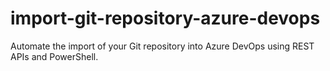 # import-git-repository-azure-devops
Automate the import of your Git repository into Azure DevOps using REST APIs and PowerShell.
